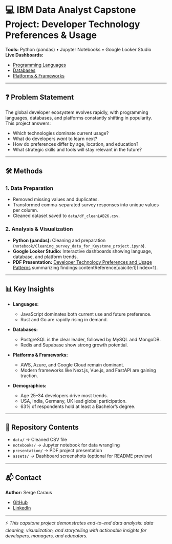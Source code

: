 # 💻 IBM Data Analyst Capstone Project: Developer Technology Preferences & Usage

**Tools:** Python (pandas) • Jupyter Notebooks • Google Looker Studio  
**Live Dashboards:**  
- [Programming Languages](https://lookerstudio.google.com/reporting/83281144-61b5-49b0-8a9b-e97c872bf3cb/page/p_0c7q2qnptd)  
- [Databases](https://lookerstudio.google.com/reporting/83281144-61b5-49b0-8a9b-e97c872bf3cb/page/p_lrxuxtamtd)  
- [Platforms & Frameworks](https://lookerstudio.google.com/reporting/83281144-61b5-49b0-8a9b-e97c872bf3cb/page/p_z8kakffntd)  

---

## ❓ Problem Statement
The global developer ecosystem evolves rapidly, with programming languages, databases, and platforms constantly shifting in popularity.  
This project answers:  
- Which technologies dominate current usage?  
- What do developers *want* to learn next?  
- How do preferences differ by age, location, and education?  
- What strategic skills and tools will stay relevant in the future?

---

## 🛠 Methods

### 1. Data Preparation
- Removed missing values and duplicates.  
- Transformed comma-separated survey responses into unique values per column.  
- Cleaned dataset saved to `data/df_cleanLAB26.csv`.

### 2. Analysis & Visualization
- **Python (pandas):** Cleaning and preparation (`notebook/Cleaning_survey_data_for_Keystone_project.ipynb`).  
- **Google Looker Studio:** Interactive dashboards showing language, database, and platform trends.  
- **PDF Presentation:** [Developer Technology Preferences and Usage Patterns](./presentation/Developer_Technology_Preferences_and_Usage_Patterns.pdf) summarizing findings:contentReference[oaicite:1]{index=1}.

---

## 📊 Key Insights

- **Languages:**  
  - JavaScript dominates both current use and future preference.  
  - Rust and Go are rapidly rising in demand.  

- **Databases:**  
  - PostgreSQL is the clear leader, followed by MySQL and MongoDB.  
  - Redis and Supabase show strong growth potential.  

- **Platforms & Frameworks:**  
  - AWS, Azure, and Google Cloud remain dominant.  
  - Modern frameworks like Next.js, Vue.js, and FastAPI are gaining traction.  

- **Demographics:**  
  - Age 25–34 developers drive most trends.  
  - USA, India, Germany, UK lead global participation.  
  - 63% of respondents hold at least a Bachelor’s degree.  

---

## 📂 Repository Contents
- `data/` → Cleaned CSV file  
- `notebooks/` → Jupyter notebook for data wrangling  
- `presentation/` → PDF project presentation  
- `assets/` → Dashboard screenshots (optional for README preview)  

---

## 📬 Contact
**Author:** Serge Caraus  
- [GitHub](https://github.com/scaraus-web)  
- [LinkedIn](https://www.linkedin.com/in/serge-caraus/)  

---

⚡ *This capstone project demonstrates end-to-end data analysis: data cleaning, visualization, and storytelling with actionable insights for developers, managers, and educators.*
